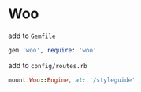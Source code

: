 # Woo

add to `Gemfile`

```ruby
gem 'woo', require: 'woo'
```

add to `config/routes.rb`

```ruby
mount Woo::Engine, at: '/styleguide'
```
